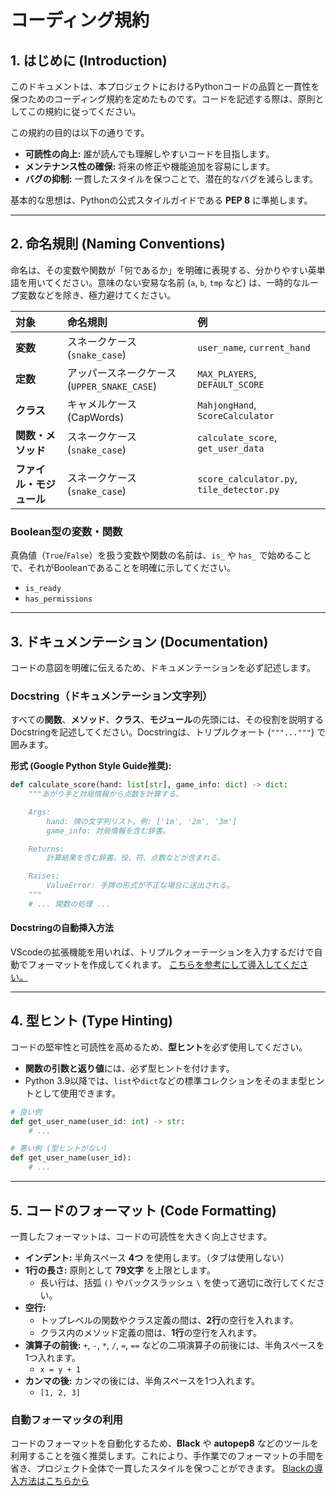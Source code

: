# **コーディング規約**

## **1. はじめに (Introduction)**

このドキュメントは、本プロジェクトにおけるPythonコードの品質と一貫性を保つためのコーディング規約を定めたものです。コードを記述する際は、原則としてこの規約に従ってください。

この規約の目的は以下の通りです。

- **可読性の向上:** 誰が読んでも理解しやすいコードを目指します。
- **メンテナンス性の確保:** 将来の修正や機能追加を容易にします。
- **バグの抑制:** 一貫したスタイルを保つことで、潜在的なバグを減らします。

基本的な思想は、Pythonの公式スタイルガイドである **PEP 8** に準拠します。

-----

## **2. 命名規則 (Naming Conventions)**

命名は、その変数や関数が「何であるか」を明確に表現する、分かりやすい英単語を用いてください。意味のない安易な名前 (`a`, `b`, `tmp` など) は、一時的なループ変数などを除き、極力避けてください。

| 対象 | 命名規則 | 例 |
|:--- |:--- |:--- |
| **変数** | スネークケース (`snake_case`) | `user_name`, `current_hand` |
| **定数** | アッパースネークケース (`UPPER_SNAKE_CASE`) | `MAX_PLAYERS`, `DEFAULT_SCORE` |
| **クラス** | キャメルケース (CapWords) | `MahjongHand`, `ScoreCalculator` |
| **関数・メソッド** | スネークケース (`snake_case`) | `calculate_score`, `get_user_data` |
| **ファイル・モジュール** | スネークケース (`snake_case`) | `score_calculator.py`, `tile_detector.py` |

### **Boolean型の変数・関数**

真偽値（`True`/`False`）を扱う変数や関数の名前は、`is_` や `has_` で始めることで、それがBooleanであることを明確に示してください。

- `is_ready`
- `has_permissions`

-----

## **3. ドキュメンテーション (Documentation)**

コードの意図を明確に伝えるため、ドキュメンテーションを必ず記述します。

### **Docstring（ドキュメンテーション文字列）**

すべての**関数**、**メソッド**、**クラス**、**モジュール**の先頭には、その役割を説明するDocstringを記述してください。Docstringは、トリプルクォート (`"""..."""`) で囲みます。

**形式 (Google Python Style Guide推奨):**

```python
def calculate_score(hand: list[str], game_info: dict) -> dict:
    """あがり手と対局情報から点数を計算する。

    Args:
        hand: 牌の文字列リスト。例: ['1m', '2m', '3m']
        game_info: 対局情報を含む辞書。

    Returns:
        計算結果を含む辞書。役、符、点数などが含まれる。

    Raises:
        ValueError: 手牌の形式が不正な場合に送出される。
    """
    # ... 関数の処理 ...
```

#### **Docstringの自動挿入方法**

VScodeの拡張機能を用いれば、トリプルクォーテーションを入力するだけで自動でフォーマットを作成してくれます。
[こちらを参考にして導入してください。](https://qiita.com/Jazuma/items/214ebd89cb3954aba454)

-----

## **4. 型ヒント (Type Hinting)**

コードの堅牢性と可読性を高めるため、**型ヒント**を必ず使用してください。

- **関数の引数と返り値**には、必ず型ヒントを付けます。
- Python 3.9以降では、`list`や`dict`などの標準コレクションをそのまま型ヒントとして使用できます。

<!-- end list -->

```python
# 良い例
def get_user_name(user_id: int) -> str:
    # ...

# 悪い例 (型ヒントがない)
def get_user_name(user_id):
    # ...
```

-----

## **5. コードのフォーマット (Code Formatting)**

一貫したフォーマットは、コードの可読性を大きく向上させます。

- **インデント:** 半角スペース **4つ** を使用します。（タブは使用しない）
- **1行の長さ:** 原則として **79文字** を上限とします。
  - 長い行は、括弧 `()` やバックスラッシュ `\` を使って適切に改行してください。
- **空行:**
  - トップレベルの関数やクラス定義の間は、**2行**の空行を入れます。
  - クラス内のメソッド定義の間は、**1行**の空行を入れます。
- **演算子の前後:** `+`, `-`, `*`, `/`, `=`, `==` などの二項演算子の前後には、半角スペースを1つ入れます。
  - `x = y + 1`
- **カンマの後:** カンマの後には、半角スペースを1つ入れます。
  - `[1, 2, 3]`

### **自動フォーマッタの利用**

コードのフォーマットを自動化するため、**Black** や **autopep8** などのツールを利用することを強く推奨します。これにより、手作業でのフォーマットの手間を省き、プロジェクト全体で一貫したスタイルを保つことができます。
[Blackの導入方法はこちらから](https://maku.blog/p/4oybku6/)
